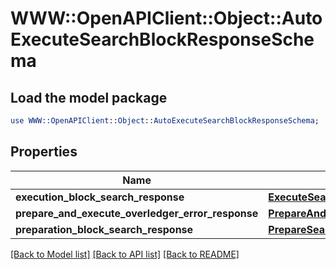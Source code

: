 # WWW::OpenAPIClient::Object::AutoExecuteSearchBlockResponseSchema

## Load the model package
```perl
use WWW::OpenAPIClient::Object::AutoExecuteSearchBlockResponseSchema;
```

## Properties
Name | Type | Description | Notes
------------ | ------------- | ------------- | -------------
**execution_block_search_response** | [**ExecuteSearchBlockResponse**](ExecuteSearchBlockResponse.md) |  | [optional] 
**prepare_and_execute_overledger_error_response** | [**PrepareAndExecuteOverledgerErrorResponse**](PrepareAndExecuteOverledgerErrorResponse.md) |  | [optional] 
**preparation_block_search_response** | [**PrepareSearchResponseSchema**](PrepareSearchResponseSchema.md) |  | [optional] 

[[Back to Model list]](../README.md#documentation-for-models) [[Back to API list]](../README.md#documentation-for-api-endpoints) [[Back to README]](../README.md)


